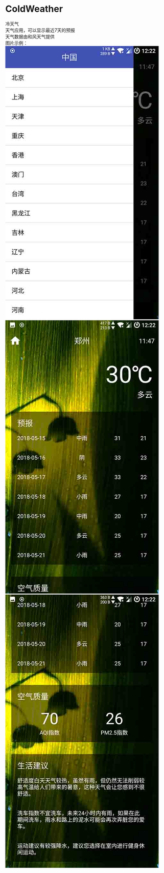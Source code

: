# ColdWeather
冷天气</br>
天气应用，可以显示最近7天的预报</Br>
天气数据由和风天气提供</Br>
图片示例：</Br>
![城市选择](https://raw.githubusercontent.com/FangWolf/ColdWeather/master/img/1.jpg)
![城市选择](https://raw.githubusercontent.com/FangWolf/ColdWeather/master/img/2.jpg)
![城市选择](https://raw.githubusercontent.com/FangWolf/ColdWeather/master/img/3.jpg)

